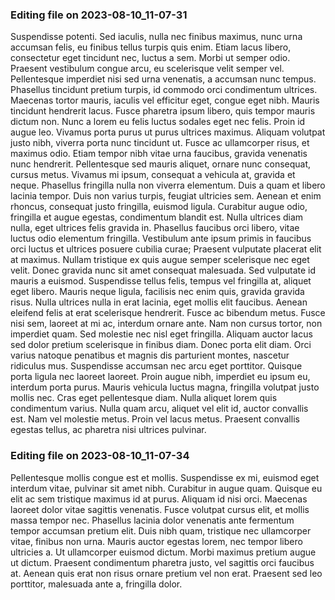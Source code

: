 

### Editing file on 2023-08-10_11-07-31

Suspendisse potenti. Sed iaculis, nulla nec finibus maximus, nunc urna accumsan felis, eu finibus tellus turpis quis enim. Etiam lacus libero, consectetur eget tincidunt nec, luctus a sem. Morbi ut semper odio. Praesent vestibulum congue arcu, eu scelerisque velit semper vel. Pellentesque imperdiet nisi sed urna venenatis, a accumsan nunc tempus. Phasellus tincidunt pretium turpis, id commodo orci condimentum ultrices. Maecenas tortor mauris, iaculis vel efficitur eget, congue eget nibh.
Mauris tincidunt hendrerit lacus. Fusce pharetra ipsum libero, quis tempor mauris dictum non. Nunc a lorem eu felis luctus sodales eget nec felis. Proin id augue leo. Vivamus porta purus ut purus ultrices maximus. Aliquam volutpat justo nibh, viverra porta nunc tincidunt ut. Fusce ac ullamcorper risus, et maximus odio. Etiam tempor nibh vitae urna faucibus, gravida venenatis nunc hendrerit. Pellentesque sed mauris aliquet, ornare nunc consequat, cursus metus. Vivamus mi ipsum, consequat a vehicula at, gravida et neque. Phasellus fringilla nulla non viverra elementum.
Duis a quam et libero lacinia tempor. Duis non varius turpis, feugiat ultricies sem. Aenean et enim rhoncus, consequat justo fringilla, euismod ligula. Curabitur augue odio, fringilla et augue egestas, condimentum blandit est. Nulla ultrices diam nulla, eget ultrices felis gravida in. Phasellus faucibus orci libero, vitae luctus odio elementum fringilla. Vestibulum ante ipsum primis in faucibus orci luctus et ultrices posuere cubilia curae; Praesent vulputate placerat elit at maximus.
Nullam tristique ex quis augue semper scelerisque nec eget velit. Donec gravida nunc sit amet consequat malesuada. Sed vulputate id mauris a euismod. Suspendisse tellus felis, tempus vel fringilla at, aliquet eget libero. Mauris neque ligula, facilisis nec enim quis, gravida gravida risus. Nulla ultrices nulla in erat lacinia, eget mollis elit faucibus. Aenean eleifend felis at erat scelerisque hendrerit. Fusce ac bibendum metus. Fusce nisi sem, laoreet at mi ac, interdum ornare ante. Nam non cursus tortor, non imperdiet quam. Sed molestie nec nisl eget fringilla.
Aliquam auctor lacus sed dolor pretium scelerisque in finibus diam. Donec porta elit diam. Orci varius natoque penatibus et magnis dis parturient montes, nascetur ridiculus mus. Suspendisse accumsan nec arcu eget porttitor. Quisque porta ligula nec laoreet laoreet. Proin augue nibh, imperdiet eu ipsum eu, interdum porta purus. Mauris vehicula luctus magna, fringilla volutpat justo mollis nec. Cras eget pellentesque diam. Nulla aliquet lorem quis condimentum varius. Nulla quam arcu, aliquet vel elit id, auctor convallis est. Nam vel molestie metus. Proin vel lacus metus. Praesent convallis egestas tellus, ac pharetra nisi ultrices pulvinar.




### Editing file on 2023-08-10_11-07-34

Pellentesque mollis congue est et mollis. Suspendisse ex mi, euismod eget interdum vitae, pulvinar sit amet nibh. Curabitur in augue quam. Quisque eu elit ac sem tristique maximus id at purus. Aliquam id nisi orci. Maecenas laoreet dolor vitae sagittis venenatis. Fusce volutpat cursus elit, et mollis massa tempor nec. Phasellus lacinia dolor venenatis ante fermentum tempor accumsan pretium elit. Duis nibh quam, tristique nec ullamcorper vitae, finibus non urna. Mauris auctor egestas lorem, nec tempor libero ultricies a. Ut ullamcorper euismod dictum. Morbi maximus pretium augue ut dictum. Praesent condimentum pharetra justo, vel sagittis orci faucibus at. Aenean quis erat non risus ornare pretium vel non erat. Praesent sed leo porttitor, malesuada ante a, fringilla dolor.


